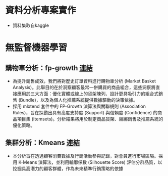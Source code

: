 # 資料分析專案實作
+ 資料集取自kaggle


# 無監督機器學習
## 購物車分析：fp-growth [連結](fp-growth.ipynb)
+ 為提升銷售成效，我們將對歷史訂單資料進行購物車分析 (Market Basket Analysis)。此舉目的在於洞察顧客最常一併購買的商品組合，這些洞察將直接應用於三大方面：優化實體或線上的貨架陳列、設計更具吸引力的組合式銷售 (Bundle)，以及為個人化推薦系統提供數據驅動的決策依據。
+ 採用 mlxtend 套件中的 FP-Growth 演算法與關聯規則 (Association Rules)，旨在探勘出具有高度支持度 (Support) 與信賴度 (Confidence) 的商品項目集 (Itemsets)。分析結果將用於制定商品貨架、綑綁銷售及推薦系統的優化策略。

## 集群分析：Kmeans [連結](cluster.ipynb)
+ 本分析旨在透過顧客消費數據及行銷活動參與記錄，對會員進行市場區隔。採用 K-Means 演算法，並利用輪廓係數 (Silhouette Score) 評估分群品質，以挖掘具高潛力的顧客群體，作為未來精準行銷策略的依據